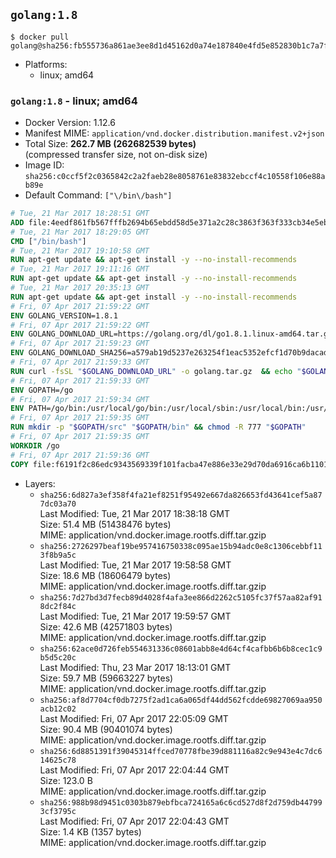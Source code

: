 ## `golang:1.8`

```console
$ docker pull golang@sha256:fb555736a861ae3ee8d1d45162d0a74e187840e4fd5e852830b1c7a7f72aacf7
```

-	Platforms:
	-	linux; amd64

### `golang:1.8` - linux; amd64

-	Docker Version: 1.12.6
-	Manifest MIME: `application/vnd.docker.distribution.manifest.v2+json`
-	Total Size: **262.7 MB (262682539 bytes)**  
	(compressed transfer size, not on-disk size)
-	Image ID: `sha256:c0ccf5f2c0365842c2a2faeb28e8058761e83832ebccf4c10558f106e88ab89e`
-	Default Command: `["\/bin\/bash"]`

```dockerfile
# Tue, 21 Mar 2017 18:28:51 GMT
ADD file:4eedf861fb567fffb2694b65ebdd58d5e371a2c28c3863f363f333cb34e5eb7b in / 
# Tue, 21 Mar 2017 18:29:05 GMT
CMD ["/bin/bash"]
# Tue, 21 Mar 2017 19:10:58 GMT
RUN apt-get update && apt-get install -y --no-install-recommends 		ca-certificates 		curl 		wget 	&& rm -rf /var/lib/apt/lists/*
# Tue, 21 Mar 2017 19:11:16 GMT
RUN apt-get update && apt-get install -y --no-install-recommends 		bzr 		git 		mercurial 		openssh-client 		subversion 				procps 	&& rm -rf /var/lib/apt/lists/*
# Tue, 21 Mar 2017 20:35:13 GMT
RUN apt-get update && apt-get install -y --no-install-recommends 		g++ 		gcc 		libc6-dev 		make 		pkg-config 	&& rm -rf /var/lib/apt/lists/*
# Fri, 07 Apr 2017 21:59:22 GMT
ENV GOLANG_VERSION=1.8.1
# Fri, 07 Apr 2017 21:59:22 GMT
ENV GOLANG_DOWNLOAD_URL=https://golang.org/dl/go1.8.1.linux-amd64.tar.gz
# Fri, 07 Apr 2017 21:59:23 GMT
ENV GOLANG_DOWNLOAD_SHA256=a579ab19d5237e263254f1eac5352efcf1d70b9dacadb6d6bb12b0911ede8994
# Fri, 07 Apr 2017 21:59:33 GMT
RUN curl -fsSL "$GOLANG_DOWNLOAD_URL" -o golang.tar.gz 	&& echo "$GOLANG_DOWNLOAD_SHA256  golang.tar.gz" | sha256sum -c - 	&& tar -C /usr/local -xzf golang.tar.gz 	&& rm golang.tar.gz
# Fri, 07 Apr 2017 21:59:33 GMT
ENV GOPATH=/go
# Fri, 07 Apr 2017 21:59:34 GMT
ENV PATH=/go/bin:/usr/local/go/bin:/usr/local/sbin:/usr/local/bin:/usr/sbin:/usr/bin:/sbin:/bin
# Fri, 07 Apr 2017 21:59:35 GMT
RUN mkdir -p "$GOPATH/src" "$GOPATH/bin" && chmod -R 777 "$GOPATH"
# Fri, 07 Apr 2017 21:59:35 GMT
WORKDIR /go
# Fri, 07 Apr 2017 21:59:36 GMT
COPY file:f6191f2c86edc9343569339f101facba47e886e33e29d70da6916ca6b1101a53 in /usr/local/bin/ 
```

-	Layers:
	-	`sha256:6d827a3ef358f4fa21ef8251f95492e667da826653fd43641cef5a877dc03a70`  
		Last Modified: Tue, 21 Mar 2017 18:38:18 GMT  
		Size: 51.4 MB (51438476 bytes)  
		MIME: application/vnd.docker.image.rootfs.diff.tar.gzip
	-	`sha256:2726297beaf19be957416750338c095ae15b94adc0e8c1306cebbf113f8b9a5c`  
		Last Modified: Tue, 21 Mar 2017 19:58:58 GMT  
		Size: 18.6 MB (18606479 bytes)  
		MIME: application/vnd.docker.image.rootfs.diff.tar.gzip
	-	`sha256:7d27bd3d7fecb89d4028f4afa3ee866d2262c5105fc37f57aa82af918dc2f84c`  
		Last Modified: Tue, 21 Mar 2017 19:59:57 GMT  
		Size: 42.6 MB (42571803 bytes)  
		MIME: application/vnd.docker.image.rootfs.diff.tar.gzip
	-	`sha256:62ace0d726feb554631336c08601abb8e4d64cf4cafbb6b6b8cec1c9b5d5c20c`  
		Last Modified: Thu, 23 Mar 2017 18:13:01 GMT  
		Size: 59.7 MB (59663227 bytes)  
		MIME: application/vnd.docker.image.rootfs.diff.tar.gzip
	-	`sha256:af8d7704cf0db7275f2ad1ca6a065df44dd562fcdde69827069aa950acb12c02`  
		Last Modified: Fri, 07 Apr 2017 22:05:09 GMT  
		Size: 90.4 MB (90401074 bytes)  
		MIME: application/vnd.docker.image.rootfs.diff.tar.gzip
	-	`sha256:6d8851391f39045314ffced70778fbe39d881116a82c9e943e4c7dc614625c78`  
		Last Modified: Fri, 07 Apr 2017 22:04:44 GMT  
		Size: 123.0 B  
		MIME: application/vnd.docker.image.rootfs.diff.tar.gzip
	-	`sha256:988b98d9451c0303b879ebfbca724165a6c6cd527d8f2d759db447993cf3795c`  
		Last Modified: Fri, 07 Apr 2017 22:04:43 GMT  
		Size: 1.4 KB (1357 bytes)  
		MIME: application/vnd.docker.image.rootfs.diff.tar.gzip
